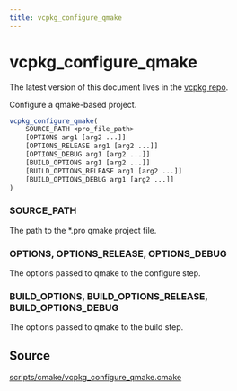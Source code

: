 ```yaml
---
title: vcpkg_configure_qmake
---
```


# vcpkg_configure_qmake

The latest version of this document lives in the [vcpkg repo](https://github.com/Microsoft/vcpkg/blob/master/docs/maintainers/vcpkg_configure_qmake.md).

Configure a qmake-based project.

```cmake
vcpkg_configure_qmake(
    SOURCE_PATH <pro_file_path>
    [OPTIONS arg1 [arg2 ...]]
    [OPTIONS_RELEASE arg1 [arg2 ...]]
    [OPTIONS_DEBUG arg1 [arg2 ...]]
    [BUILD_OPTIONS arg1 [arg2 ...]]
    [BUILD_OPTIONS_RELEASE arg1 [arg2 ...]]
    [BUILD_OPTIONS_DEBUG arg1 [arg2 ...]]
)
```

### SOURCE_PATH
The path to the *.pro qmake project file.

### OPTIONS, OPTIONS\_RELEASE, OPTIONS\_DEBUG
The options passed to qmake to the configure step.

### BUILD\_OPTIONS, BUILD\_OPTIONS\_RELEASE, BUILD\_OPTIONS\_DEBUG
The options passed to qmake to the build step.

## Source
[scripts/cmake/vcpkg\_configure\_qmake.cmake](https://github.com/Microsoft/vcpkg/blob/master/scripts/cmake/vcpkg_configure_qmake.cmake)

